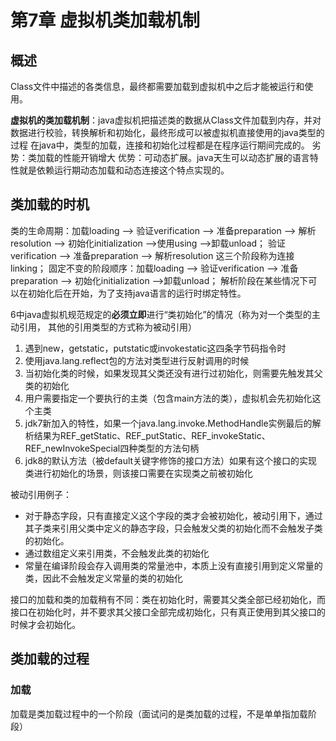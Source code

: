 # 第7章 虚拟机类加载机制

## 概述
Class文件中描述的各类信息，最终都需要加载到虚拟机中之后才能被运行和使用。

**虚拟机的类加载机制**：java虚拟机把描述类的数据从Class文件加载到内存，并对数据进行校验，转换解析和初始化，最终形成可以被虚拟机直接使用的java类型的过程
在java中，类型的加载，连接和初始化过程都是在程序运行期间完成的。
	劣势：类加载的性能开销增大
	优势：可动态扩展。java天生可以动态扩展的语言特性就是依赖运行期动态加载和动态连接这个特点实现的。

## 类加载的时机
类的生命周期：加载loading --> 验证verification --> 准备preparation --> 解析resolution --> 初始化initialization -->使用using -->卸载unload；
验证verification --> 准备preparation --> 解析resolution 这三个阶段称为连接linking；
固定不变的阶段顺序：加载loading --> 验证verification --> 准备preparation --> 初始化initialization  -->卸载unload； 解析阶段在某些情况下可以在初始化后在开始，为了支持java语言的运行时绑定特性。

6中java虚拟机规范规定的**必须立即**进行“类初始化”的情况（称为对一个类型的主动引用， 其他的引用类型的方式称为被动引用）
1. 遇到new，getstatic，putstatic或invokestatic这四条字节码指令时
2. 使用java.lang.reflect包的方法对类型进行反射调用的时候
3. 当初始化类的时候，如果发现其父类还没有进行过初始化，则需要先触发其父类的初始化
4. 用户需要指定一个要执行的主类（包含main方法的类），虚拟机会先初始化这个主类
5. jdk7新加入的特性，如果一个java.lang.invoke.MethodHandle实例最后的解析结果为REF_getStatic、REF_putStatic、REF_invokeStatic、REF_newInvokeSpecial四种类型的方法句柄
6. jdk8的默认方法（被default关键字修饰的接口方法）如果有这个接口的实现类进行初始化的场景，则该接口需要在实现类之前被初始化

被动引用例子：
- 对于静态字段，只有直接定义这个字段的类才会被初始化，被动引用下，通过其子类来引用父类中定义的静态字段，只会触发父类的初始化而不会触发子类的初始化。
- 通过数组定义来引用类，不会触发此类的初始化
- 常量在编译阶段会存入调用类的常量池中，本质上没有直接引用到定义常量的类，因此不会触发定义常量的类的初始化

接口的加载和类的加载稍有不同：类在初始化时，需要其父类全部已经初始化，而接口在初始化时，并不要求其父接口全部完成初始化，只有真正使用到其父接口的时候才会初始化。


## 类加载的过程
### 加载
加载是类加载过程中的一个阶段（面试问的是类加载的过程，不是单单指加载阶段）
